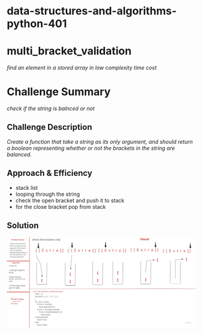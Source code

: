 # data-structures-and-algorithms-python-401

# multi_bracket_validation
*find an element in a stored array in low complexity time cost*

# Challenge Summary
<!-- Short summary or background information -->

*check if the string is balnced or not*

## Challenge Description
<!-- Description of the challenge -->

*Create a function that take a string as its only argument, and should return a boolean representing whether or not the brackets in the string are balanced.*

## Approach & Efficiency
<!-- What approach did you take? Why? What is the Big O space/time for this approach? -->

- stack list
- looping through the string 
- check the open bracket  and push it to stack
- for the close bracket pop from stack

## Solution
<!-- Embedded whiteboard image -->

![Solution](assets/brackets.jpg)